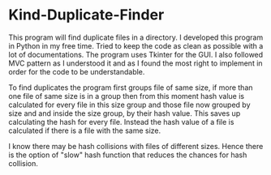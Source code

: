 # Kind-Duplicate-Finder
This program will find duplicate files in a directory.
I developed this program in Python in my free time.
Tried to keep the code as clean as possible with a lot of documentations.
The program uses Tkinter for the GUI. I also followed MVC pattern as I understood it and as I found the most right to implement 
in order for the code to be understandable.

To find duplicates the program first groups file of same size, if more than one file of same size is in a group then from this moment hash 
value is calculated for every file in this size group and those file now grouped by size and and inside the size group, by their hash value.
This saves up calculating the hash for every file. Instead the hash value of a file is calculated if there is a file with the same size.

I know there may be hash collisions with files of different sizes. Hence there is the option of "slow" hash function that reduces the
chances for hash collision.
